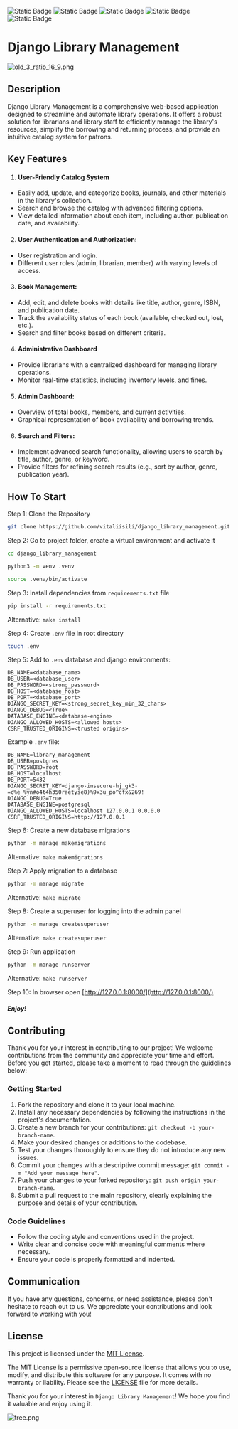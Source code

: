 ![Static Badge](https://img.shields.io/badge/Made_With-Python-blue?style=for-the-badge&logo=python&logoColor=brightgreen)
![Static Badge](https://img.shields.io/badge/Django-Template-blue?style=for-the-badge&logo=django&logoColor=brightgreen)
![Static Badge](https://img.shields.io/badge/Open-Source-blue?style=for-the-badge&logo=love&logoColor=brightgreen)
![Static Badge](https://img.shields.io/badge/License-MIT-blue?style=for-the-badge&logo=opensourceinitiative&logoColor=brightgreen)
![Static Badge](https://img.shields.io/badge/PostgreSQL-15-blue?style=for-the-badge&logo=postgresql&logoColor=brightgreens)


# Django Library Management
![old_3_ratio_16_9.png](docs%2Fimages%2Fold_3_ratio_16_9.png)

## Description
Django Library Management is a comprehensive web-based application designed to streamline and automate library operations. 
It offers a robust solution for librarians and library staff to efficiently manage the library's resources, 
simplify the borrowing and returning process, and provide an intuitive catalog system for patrons.


## Key Features
1. #### User-Friendly Catalog System
- Easily add, update, and categorize books, journals, and other materials in the library's collection.
- Search and browse the catalog with advanced filtering options.
- View detailed information about each item, including author, publication date, and availability.
2. #### User Authentication and Authorization:
- User registration and login.
- Different user roles (admin, librarian, member) with varying levels of access.
3. #### Book Management:
- Add, edit, and delete books with details like title, author, genre, ISBN, and publication date.
- Track the availability status of each book (available, checked out, lost, etc.).
- Search and filter books based on different criteria.
4. #### Administrative Dashboard
- Provide librarians with a centralized dashboard for managing library operations.
- Monitor real-time statistics, including inventory levels, and fines.
5. #### Admin Dashboard:
- Overview of total books, members, and current activities.
- Graphical representation of book availability and borrowing trends.
6. #### Search and Filters:
- Implement advanced search functionality, allowing users to search by title, author, genre, or keyword.
- Provide filters for refining search results (e.g., sort by author, genre, publication year).


## How To Start
Step 1: Clone the Repository
```bash
git clone https://github.com/vitaliisili/django_library_management.git
```

Step 2: Go to project folder, create a virtual environment and activate it
```bash
cd django_library_management
```
```bash
python3 -m venv .venv
```
```bash
source .venv/bin/activate
```

Step 3: Install dependencies from `requirements.txt` file
```bash
pip install -r requirements.txt
```
Alternative: `make install`

Step 4: Create `.env` file in root directory
```bash
touch .env
```

Step 5: Add to `.env` database and django environments:
```dotenv
DB_NAME=<database_name>
DB_USER=<database_user>
DB_PASSWORD=<strong_password>
DB_HOST=<database_host>
DB_PORT=<database_port>
DJANGO_SECRET_KEY=<strong_secret_key_min_32_chars>
DJANGO_DEBUG=<True>
DATABASE_ENGINE=<database-engine>
DJANGO_ALLOWED_HOSTS=<allowed hosts>
CSRF_TRUSTED_ORIGINS=<trusted origins>
```
Example `.env` file:
```dotenv
DB_NAME=library_management
DB_USER=postgres
DB_PASSWORD=root
DB_HOST=localhost
DB_PORT=5432
DJANGO_SECRET_KEY=django-insecure-hj_gk3-=c%e_%yn#o4t4h350raetyse8)%9x3u_po^cfx&269!
DJANGO_DEBUG=True
DATABASE_ENGINE=postgresql
DJANGO_ALLOWED_HOSTS=localhost 127.0.0.1 0.0.0.0
CSRF_TRUSTED_ORIGINS=http://127.0.0.1
```

Step 6: Create a new database migrations
```bash
python -m manage makemigrations
```
Alternative: `make makemigrations`


Step 7: Apply migration to a database
```bash
python -m manage migrate
```
Alternative: `make migrate`

Step 8: Create a superuser for logging into the admin panel
```bash
python -m manage createsuperuser
```
Alternative: `make createsuperuser`

Step 9: Run application
```bash
python -m manage runserver
```
Alternative: `make runserver`

Step 10: In browser open [http://127.0.0.1:8000/](http://127.0.0.1:8000/)

#### *Enjoy!*


## Contributing

Thank you for your interest in contributing to our project! We welcome contributions from the community and appreciate your time and effort. Before you get started, please take a moment to read through the guidelines below:

### Getting Started

1. Fork the repository and clone it to your local machine.
2. Install any necessary dependencies by following the instructions in the project's documentation.
3. Create a new branch for your contributions: `git checkout -b your-branch-name`.
4. Make your desired changes or additions to the codebase.
5. Test your changes thoroughly to ensure they do not introduce any new issues.
6. Commit your changes with a descriptive commit message: `git commit -m "Add your message here"`.
7. Push your changes to your forked repository: `git push origin your-branch-name`.
8. Submit a pull request to the main repository, clearly explaining the purpose and details of your contribution.

### Code Guidelines

- Follow the coding style and conventions used in the project.
- Write clear and concise code with meaningful comments where necessary.
- Ensure your code is properly formatted and indented.

## Communication

If you have any questions, concerns, or need assistance, please don't hesitate to reach out to us.
We appreciate your contributions and look forward to working with you!


## License

This project is licensed under the [MIT License](https://opensource.org/licenses/MIT). 

The MIT License is a permissive open-source license that allows you to use, modify, 
and distribute this software for any purpose. It comes with no warranty or liability. 
Please see the [LICENSE](LICENSE) file for more details.

Thank you for your interest in `Django Library Management`! We hope you find it valuable and enjoy using it. 

![tree.png](docs%2Fimages%2Ftree.png)